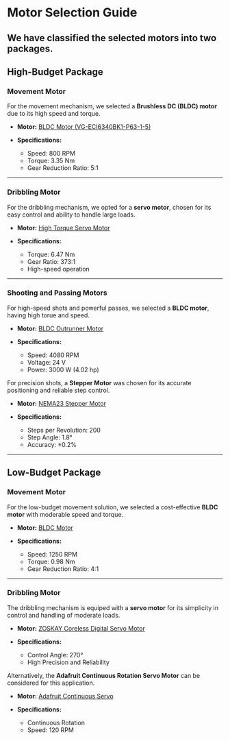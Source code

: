 # Motor Selection Guide

We have classified the selected motors into two packages.
---

## **High-Budget Package**

### **Movement Motor**
For the movement mechanism, we selected a **Brushless DC (BLDC) motor** due to its high speed and torque.

- **Motor:** [BLDC Motor (VG-ECI6340BK1-P63-1-5)](https://www.digikey.com/en/products/detail/ebm-papst-inc/VG-ECI6340BK1-P63-1-5/9598038)
  
- **Specifications:**
  - Speed: 800 RPM
  - Torque: 3.35 Nm
  - Gear Reduction Ratio: 5:1

---

### **Dribbling Motor**
For the dribbling mechanism, we opted for a **servo motor**, chosen for its easy control and ability to handle large loads.

- **Motor:** [High Torque Servo Motor](https://www.amazon.com/dp/B0CKNHKJ93)
  
- **Specifications:**
  - Torque: 6.47 Nm
  - Gear Ratio: 373:1
  - High-speed operation
  
---

### **Shooting and Passing Motors**
For high-speed shots and powerful passes, we selected a **BLDC motor**, having high torue and speed.

- **Motor:** [BLDC Outrunner Motor](https://www.amazon.com/Alomejor-Brushless-Skateboard-Outrunner-Quadcopter/dp/B07QDJSYKV)
  
- **Specifications:**
  - Speed: 4080 RPM
  - Voltage: 24 V
  - Power: 3000 W (4.02 hp)
  
For precision shots, a **Stepper Motor** was chosen for its accurate positioning and reliable step control.

- **Motor:** [NEMA23 Stepper Motor](https://www.digikey.com/en/products/detail/cui-devices/NEMA23-31-01SD-AMT112S/9477647)
  
- **Specifications:**
  - Steps per Revolution: 200
  - Step Angle: 1.8°
  - Accuracy: ±0.2%


---

## **Low-Budget Package**

### **Movement Motor**
For the low-budget movement solution, we selected a cost-effective **BLDC motor** with moderable speed and torque.

- **Motor:** [BLDC Motor](https://www.alibaba.com/product-detail/60mm-12v-24v-100w-200w_1600054303894.html)
  
- **Specifications:**
  - Speed: 1250 RPM
  - Torque: 0.98 Nm
  - Gear Reduction Ratio: 4:1


---

### **Dribbling Motor**
The dribbling mechanism is equiped with a **servo motor** for its simplicity in control and handling of moderate loads.

- **Motor:** [ZOSKAY Coreless Digital Servo Motor](https://www.amazon.com/ZOSKAY-Coreless-Digital-Stainless-arduino/dp/B07S9XZYN2)
  
- **Specifications:**
  - Control Angle: 270°
  - High Precision and Reliability

Alternatively, the **Adafruit Continuous Rotation Servo Motor** can be considered for this application.

- **Motor:** [Adafruit Continuous Servo](https://www.digikey.com/en/products/detail/adafruit-industries-llc/3614/7717299)
  
- **Specifications:**
  - Continuous Rotation
  - Speed: 120 RPM
